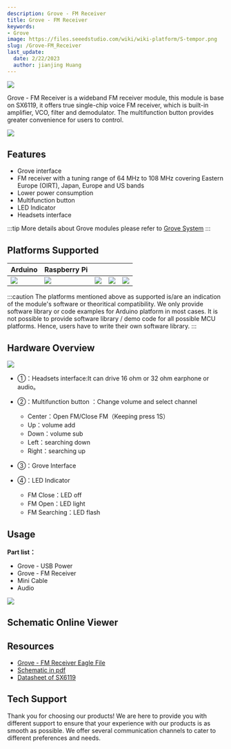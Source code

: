 ```yaml
---
description: Grove - FM Receiver
title: Grove - FM Receiver
keywords:
- Grove
image: https://files.seeedstudio.com/wiki/wiki-platform/S-tempor.png
slug: /Grove-FM_Receiver
last_update:
  date: 2/22/2023
  author: jianjing Huang
---
```

<!-- ---
name: Grove - FM Receiver
category: Sensor
bzurl: https://seeedstudio.com/Grove-FM-Receiver-p-1841.html
oldwikiname: Grove_-_FM_Receiver
prodimagename: Grove_FM_Receiver_Photo.jpg
bzprodimageurl: https://statics3.seeedstudio.com/images/product/Grove FM Receiver.jpg
surveyurl: https://www.research.net/r/Grove-FM_Receiver
sku: 107020005
tags: grove_digital, io_3v3, io_5v, plat_duino, plat_linkit, plat_pi, plat_bbg
--- -->

![](https://files.seeedstudio.com/wiki/Grove-FM_Receiver/img/Grove_FM_Receiver_Photo.jpg)

Grove - FM Receiver is a wideband FM receiver module, this module is base on SX6119, it offers true single-chip voice FM receiver, which is built-in amplifier, VCO, filter and demodulator. The multifunction button provides greater convenience for users to control.

[![](https://files.seeedstudio.com/wiki/common/Get_One_Now_Banner.png)](https://www.seeedstudio.com/Grove-FM-Receiver-p-1841.html)

Features
--------

- Grove interface
- FM receiver with a tuning range of 64 MHz to 108 MHz covering Eastern Europe (OIRT), Japan, Europe and US bands
- Lower power consumption
- Multifunction button
- LED Indicator
- Headsets interface

:::tip
More details about Grove modules please refer to [Grove System](https://wiki.seeedstudio.com/Grove_System/)
:::

Platforms Supported
-------------------

| Arduino                                                                                             | Raspberry Pi                                                                                             |                                                                                                 |                                                                                                          |                                                                                                    |
|-----------------------------------------------------------------------------------------------------|----------------------------------------------------------------------------------------------------------|-------------------------------------------------------------------------------------------------|---------------------------------------------------------------------------------------------------|----------------------------------------------------------------------------------------------------|
| ![](https://files.seeedstudio.com/wiki/wiki_english/docs/images/arduino_logo.jpg) | ![](https://files.seeedstudio.com/wiki/wiki_english/docs/images/raspberry_pi_logo.jpg) | ![](https://files.seeedstudio.com/wiki/wiki_english/docs/images/bbg_logo.jpg) | ![](https://files.seeedstudio.com/wiki/wiki_english/docs/images/wio_logo_n.jpg) | ![](https://files.seeedstudio.com/wiki/wiki_english/docs/images/linkit_logo.jpg) |

:::caution
The platforms mentioned above as supported is/are an indication of the module's software or theoritical compatibility. We only provide software library or code examples for Arduino platform in most cases. It is not possible to provide software library / demo code for all possible MCU platforms. Hence, users have to write their own software library.
:::

Hardware Overview
------------------

![](https://files.seeedstudio.com/wiki/Grove-FM_Receiver/img/Grove-FM_v2.0_Top.jpg)

- ①：Headsets interface:It can drive 16 ohm or 32 ohm earphone or audio。
- ②：Multifunction button ：Change volume and select channel

  - Center：Open FM/Close FM（Keeping press 1S）
  - Up：volume add
  - Down：volume sub
  - Left：searching down
  - Right：searching up

- ③：Grove Interface
- ④：LED Indicator

  - FM Close：LED off
  - FM Open：LED light
  - FM Searching：LED flash

Usage
-----

**Part list：**

- Grove - USB Power
- Grove - FM Receiver
- Mini Cable
- Audio

![](https://files.seeedstudio.com/wiki/Grove-FM_Receiver/img/Grove-FM_Receiver_Photo.jpg)

## Schematic Online Viewer

<div className="altium-ecad-viewer" data-project-src="https://files.seeedstudio.com/wiki/Grove-FM_Receiver/res/Grove-FM_Receiver_v1.0_eagle.zip" style={{borderRadius: '0px 0px 4px 4px', height: 500, borderStyle: 'solid', borderWidth: 1, borderColor: 'rgb(241, 241, 241)', overflow: 'hidden', maxWidth: 1280, maxHeight: 700, boxSizing: 'border-box'}}>
</div>

Resources
--------

- [Grove - FM Receiver Eagle File](https://files.seeedstudio.com/wiki/Grove-FM_Receiver/res/Grove-FM_Receiver_v1.0_eagle.zip)
- [Schematic in pdf](https://files.seeedstudio.com/wiki/Grove-FM_Receiver/res/Grove-FM_Receiver_v1.0_sch_pdf.pdf)
- [Datasheet of SX6119](https://files.seeedstudio.com/wiki/Grove-FM_Receiver/res/SX6119_收音IC_datasheet.pdf)

<!-- This Markdown file was created from https://www.seeedstudio.com/wiki/Grove_-_FM_Receiver -->

## Tech Support

Thank you for choosing our products! We are here to provide you with different support to ensure that your experience with our products is as smooth as possible. We offer several communication channels to cater to different preferences and needs.

<div class="button_tech_support_container">
<a href="https://forum.seeedstudio.com/" class="button_forum"></a> 
<a href="https://www.seeedstudio.com/contacts" class="button_email"></a>
</div>

<div class="button_tech_support_container">
<a href="https://discord.gg/eWkprNDMU7" class="button_discord"></a> 
<a href="https://github.com/Seeed-Studio/wiki-documents/discussions/69" class="button_discussion"></a>
</div>
